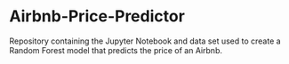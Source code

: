 # Airbnb-Price-Predictor
Repository containing the Jupyter Notebook and data set used to create a Random Forest model that predicts the price of an Airbnb.
